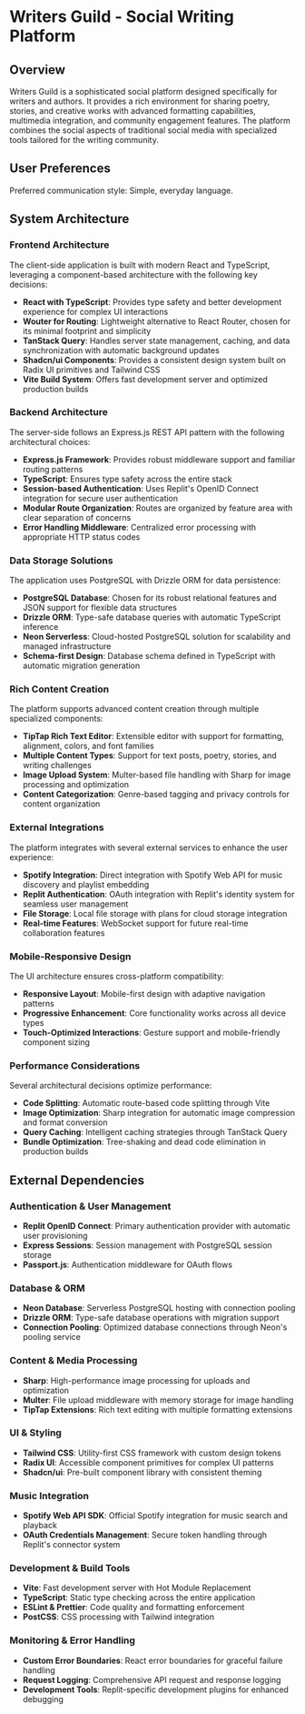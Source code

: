 # Writers Guild - Social Writing Platform

## Overview

Writers Guild is a sophisticated social platform designed specifically for writers and authors. It provides a rich environment for sharing poetry, stories, and creative works with advanced formatting capabilities, multimedia integration, and community engagement features. The platform combines the social aspects of traditional social media with specialized tools tailored for the writing community.

## User Preferences

Preferred communication style: Simple, everyday language.

## System Architecture

### Frontend Architecture
The client-side application is built with modern React and TypeScript, leveraging a component-based architecture with the following key decisions:

- **React with TypeScript**: Provides type safety and better development experience for complex UI interactions
- **Wouter for Routing**: Lightweight alternative to React Router, chosen for its minimal footprint and simplicity
- **TanStack Query**: Handles server state management, caching, and data synchronization with automatic background updates
- **Shadcn/ui Components**: Provides a consistent design system built on Radix UI primitives and Tailwind CSS
- **Vite Build System**: Offers fast development server and optimized production builds

### Backend Architecture
The server-side follows an Express.js REST API pattern with the following architectural choices:

- **Express.js Framework**: Provides robust middleware support and familiar routing patterns
- **TypeScript**: Ensures type safety across the entire stack
- **Session-based Authentication**: Uses Replit's OpenID Connect integration for secure user authentication
- **Modular Route Organization**: Routes are organized by feature area with clear separation of concerns
- **Error Handling Middleware**: Centralized error processing with appropriate HTTP status codes

### Data Storage Solutions
The application uses PostgreSQL with Drizzle ORM for data persistence:

- **PostgreSQL Database**: Chosen for its robust relational features and JSON support for flexible data structures
- **Drizzle ORM**: Type-safe database queries with automatic TypeScript inference
- **Neon Serverless**: Cloud-hosted PostgreSQL solution for scalability and managed infrastructure
- **Schema-first Design**: Database schema defined in TypeScript with automatic migration generation

### Rich Content Creation
The platform supports advanced content creation through multiple specialized components:

- **TipTap Rich Text Editor**: Extensible editor with support for formatting, alignment, colors, and font families
- **Multiple Content Types**: Support for text posts, poetry, stories, and writing challenges
- **Image Upload System**: Multer-based file handling with Sharp for image processing and optimization
- **Content Categorization**: Genre-based tagging and privacy controls for content organization

### External Integrations
The platform integrates with several external services to enhance the user experience:

- **Spotify Integration**: Direct integration with Spotify Web API for music discovery and playlist embedding
- **Replit Authentication**: OAuth integration with Replit's identity system for seamless user management
- **File Storage**: Local file storage with plans for cloud storage integration
- **Real-time Features**: WebSocket support for future real-time collaboration features

### Mobile-Responsive Design
The UI architecture ensures cross-platform compatibility:

- **Responsive Layout**: Mobile-first design with adaptive navigation patterns
- **Progressive Enhancement**: Core functionality works across all device types
- **Touch-Optimized Interactions**: Gesture support and mobile-friendly component sizing

### Performance Considerations
Several architectural decisions optimize performance:

- **Code Splitting**: Automatic route-based code splitting through Vite
- **Image Optimization**: Sharp integration for automatic image compression and format conversion
- **Query Caching**: Intelligent caching strategies through TanStack Query
- **Bundle Optimization**: Tree-shaking and dead code elimination in production builds

## External Dependencies

### Authentication & User Management
- **Replit OpenID Connect**: Primary authentication provider with automatic user provisioning
- **Express Sessions**: Session management with PostgreSQL session storage
- **Passport.js**: Authentication middleware for OAuth flows

### Database & ORM
- **Neon Database**: Serverless PostgreSQL hosting with connection pooling
- **Drizzle ORM**: Type-safe database operations with migration support
- **Connection Pooling**: Optimized database connections through Neon's pooling service

### Content & Media Processing
- **Sharp**: High-performance image processing for uploads and optimization
- **Multer**: File upload middleware with memory storage for image handling
- **TipTap Extensions**: Rich text editing with multiple formatting extensions

### UI & Styling
- **Tailwind CSS**: Utility-first CSS framework with custom design tokens
- **Radix UI**: Accessible component primitives for complex UI patterns
- **Shadcn/ui**: Pre-built component library with consistent theming

### Music Integration
- **Spotify Web API SDK**: Official Spotify integration for music search and playback
- **OAuth Credentials Management**: Secure token handling through Replit's connector system

### Development & Build Tools
- **Vite**: Fast development server with Hot Module Replacement
- **TypeScript**: Static type checking across the entire application
- **ESLint & Prettier**: Code quality and formatting enforcement
- **PostCSS**: CSS processing with Tailwind integration

### Monitoring & Error Handling
- **Custom Error Boundaries**: React error boundaries for graceful failure handling
- **Request Logging**: Comprehensive API request and response logging
- **Development Tools**: Replit-specific development plugins for enhanced debugging